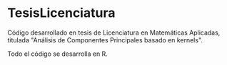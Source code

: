 # TesisLicenciatura
Código desarrollado en tesis de Licenciatura en Matemáticas Aplicadas, titulada "Análisis de Componentes Principales basado en kernels".

Todo el código se desarrolla en R.

